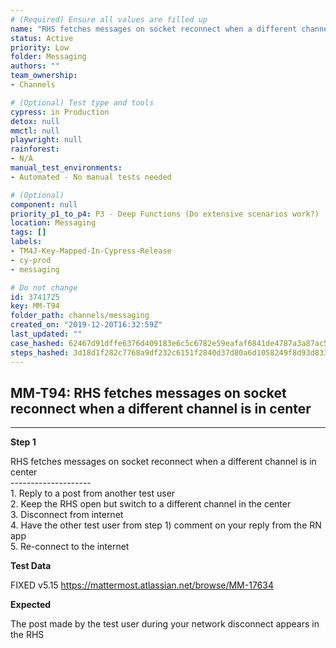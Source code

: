 ```yaml
---
# (Required) Ensure all values are filled up
name: "RHS fetches messages on socket reconnect when a different channel is in center"
status: Active
priority: Low
folder: Messaging
authors: ""
team_ownership: 
- Channels

# (Optional) Test type and tools
cypress: in Production
detox: null
mmctl: null
playwright: null
rainforest: 
- N/A
manual_test_environments: 
- Automated - No manual tests needed

# (Optional)
component: null
priority_p1_to_p4: P3 - Deep Functions (Do extensive scenarios work?)
location: Messaging
tags: []
labels: 
- TM4J-Key-Mapped-In-Cypress-Release
- cy-prod
- messaging

# Do not change
id: 3741725
key: MM-T94
folder_path: channels/messaging
created_on: "2019-12-20T16:32:59Z"
last_updated: ""
case_hashed: 62467d91dffe6376d409183e6c5c6782e59eafaf6841de4787a3a87ac59ad381f76547f28b39eb0451ebeb99a8c8bb8e
steps_hashed: 3d18d1f282c7768a9df232c6151f2840d37d80a6d1058249f8d93d83322fdb4eec2f14eed60dcb7b7040060006f5c40f
---
```


## MM-T94: RHS fetches messages on socket reconnect when a different channel is in center

---

**Step 1**

RHS fetches messages on socket reconnect when a different channel is in center\
\--------------------\
1\. Reply to a post from another test user\
2\. Keep the RHS open but switch to a different channel in the center\
3\. Disconnect from internet\
4\. Have the other test user from step 1) comment on your reply from the RN app\
5\. Re-connect to the internet

**Test Data**

FIXED v5.15 <https://mattermost.atlassian.net/browse/MM-17634>

**Expected**

The post made by the test user during your network disconnect appears in the RHS
